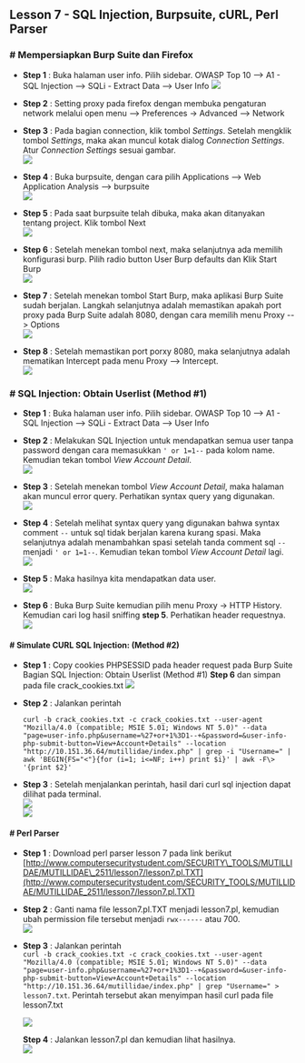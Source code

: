 ## Lesson 7 - SQL Injection, Burpsuite, cURL, Perl Parser

### \# Mempersiapkan Burp Suite dan Firefox

* **Step 1** : Buka halaman user info. Pilih sidebar. OWASP Top 10 --&gt; A1 - SQL Injection --&gt; SQLi - Extract Data --&gt; User Info
  ![](/assets/lesson-7/VirtualBox_kali_19_12_2017_03_01_34.png)

* **Step 2** : Setting proxy pada firefox dengan membuka pengaturan network melalui open menu --&gt; Preferences -&gt; Advanced --&gt; Network

* **Step 3** : Pada bagian connection, klik tombol _Settings_. Setelah mengklik tombol _Settings_, maka akan muncul kotak dialog _Connection Settings_. Atur _Connection Settings_ sesuai gambar.  
  ![](/assets/lesson-7/VirtualBox_kali_19_12_2017_16_06_35.png)

* **Step 4** : Buka burpsuite, dengan cara pilih Applications --&gt; Web Application Analysis --&gt; burpsuite  
  ![](/assets/lesson-7/VirtualBox_kali_19_12_2017_16_10_12.png)

* **Step 5** : Pada saat burpsuite telah dibuka, maka akan ditanyakan tentang project. Klik tombol Next   
  ![](/assets/lesson-7/VirtualBox_kali_19_12_2017_16_24_51.png)

* **Step 6** : Setelah menekan tombol next, maka selanjutnya ada memilih konfigurasi burp. Pilih radio button User Burp defaults dan Klik Start Burp  
  ![](/assets/lesson-7/VirtualBox_kali_19_12_2017_16_26_28.png)

* **Step 7** : Setelah menekan tombol Start Burp, maka aplikasi Burp Suite sudah berjalan. Langkah selanjutnya adalah memastikan apakah port proxy pada Burp Suite adalah 8080, dengan cara memilih menu Proxy --&gt; Options  
  ![](/assets/lesson-7/VirtualBox_kali_19_12_2017_16_31_58.png)

* **Step 8** : Setelah memastikan port porxy 8080, maka selanjutnya adalah mematikan Intercept pada menu Proxy --&gt; Intercept.  
  ![](/assets/lesson-7/VirtualBox_kali_19_12_2017_16_34_07.png)

### \# SQL Injection: Obtain Userlist \(Method \#1\)

* **Step 1** : Buka halaman user info. Pilih sidebar. OWASP Top 10 --&gt; A1 - SQL Injection --&gt; SQLi - Extract Data --&gt; User Info
* **Step 2** : Melakukan SQL Injection untuk mendapatkan semua user tanpa password dengan cara memasukkan `' or 1=1--` pada kolom name. Kemudian tekan tombol _View Account Detail_.  
  ![](/assets/lesson-7/VirtualBox_kali_19_12_2017_16_51_37.png)

* **Step 3** : Setelah menekan tombol _View Account Detail_, maka halaman akan muncul error query. Perhatikan syntax query yang digunakan.   
  ![](/assets/lesson-7/VirtualBox_kali_19_12_2017_16_42_33.png)

* **Step 4** : Setelah melihat syntax query yang digunakan bahwa syntax comment `--` untuk sql tidak berjalan karena kurang spasi. Maka selanjutnya adalah menambahkan spasi setelah tanda comment sql `--` menjadi `' or 1=1--`. Kemudian tekan tombol _View Account Detail_ lagi.  
  ![](/assets/lesson-7/VirtualBox_kali_19_12_2017_16_52_52.png)

* **Step 5** : Maka hasilnya kita mendapatkan data user.   
  ![](/assets/lesson-7/VirtualBox_kali_19_12_2017_16_55_56.png)

* **Step 6** : Buka Burp Suite kemudian pilih menu Proxy -&gt; HTTP History. Kemudian cari log hasil sniffing **step 5**. Perhatikan header requestnya.  
  ![](/assets/lesson-7/VirtualBox_kali_19_12_2017_17_03_16.png)

#### \# Simulate CURL SQL Injection: \(Method \#2\)

* **Step 1** : Copy cookies PHPSESSID pada header request pada Burp Suite Bagian SQL Injection: Obtain Userlist \(Method \#1\) **Step 6** dan simpan pada file crack\_cookies.txt
  ![](/assets/lesson-7/VirtualBox_kali_19_12_2017_17_49_09.png)
* **Step 2** : Jalankan perintah

  `curl -b crack_cookies.txt -c crack_cookies.txt --user-agent "Mozilla/4.0 (compatible; MSIE 5.01; Windows NT 5.0)" --data "page=user-info.php&username=%27+or+1%3D1--+&password=&user-info-php-submit-button=View+Account+Details" --location "http://10.151.36.64/mutillidae/index.php" | grep -i "Username=" | awk 'BEGIN{FS="<"}{for (i=1; i<=NF; i++) print $i}' | awk -F\> '{print $2}'`

* **Step 3** : Setelah menjalankan perintah, hasil dari curl sql injection dapat dilihat pada terminal.  
  ![](/assets/lesson-7/VirtualBox_kali_19_12_2017_17_57_09.png)  
  ![](/assets/lesson-7/VirtualBox_kali_19_12_2017_18_03_41.png)

#### \# Perl Parser

* **Step 1** : Download perl parser lesson 7 pada link berikut [http://www.computersecuritystudent.com/SECURITY\_TOOLS/MUTILLIDAE/MUTILLIDAE\_2511/lesson7/lesson7.pl.TXT](http://www.computersecuritystudent.com/SECURITY_TOOLS/MUTILLIDAE/MUTILLIDAE_2511/lesson7/lesson7.pl.TXT)

* **Step 2** : Ganti nama file lesson7.pl.TXT menjadi lesson7.pl, kemudian ubah permission file tersebut menjadi `rwx------` atau 700.  
  ![](/assets/lesson-7/VirtualBox_kali_19_12_2017_18_08_20.png)

* **Step 3** : Jalankan perintah   
  `curl -b crack_cookies.txt -c crack_cookies.txt --user-agent "Mozilla/4.0 (compatible; MSIE 5.01; Windows NT 5.0)" --data "page=user-info.php&username=%27+or+1%3D1--+&password=&user-info-php-submit-button=View+Account+Details" --location "http://10.151.36.64/mutillidae/index.php" | grep "Username=" > lesson7.txt`. Perintah tersebut akan menyimpan hasil curl pada file lesson7.txt

  ![](/assets/lesson-7/VirtualBox_kali_19_12_2017_18_11_36.png)

  **Step 4** : Jalankan lesson7.pl dan kemudian lihat hasilnya.  
  ![](/assets/lesson-7/VirtualBox_kali_19_12_2017_18_14_03.png)



